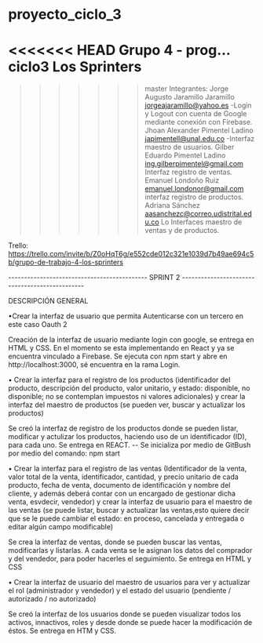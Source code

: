 # proyecto_ciclo_3
<<<<<<< HEAD
Grupo 4 - prog... ciclo3
Los Sprinters
=======

>>>>>>> master
Integrantes:
Jorge Augusto Jaramillo Jaramillo jorgeajaramillo@yahoo.es -Login y Logout con cuenta de Google mediante conexión con Firebase.
Jhoan Alexander Pimentel Ladino japimentell@unal.edu.co -Interfaz maestro de usuarios.
Gilber Eduardo Pimentel Ladino ing.gilberpimentel@gmail.com Interfaz registro de ventas.
Emanuel Londoño Ruiz emanuel.londonor@gmail.com interfaz registro de productos.
Adriana Sánchez  aasanchezc@correo.udistrital.edu.co Lo Interfaces maestro de ventas y de productos.


Trello: https://trello.com/invite/b/Z0oHqT6g/e552cde012c321e1039d7b49ae694c5b/grupo-de-trabajo-4-los-sprinters

--------------------------------------------   SPRINT    2      -----------------------------------------------

DESCRIPCIÓN GENERAL

•Crear la interfaz de usuario que permita Autenticarse con un tercero en este caso Oauth 2  

Creación de la interfaz de usuario mediante login con google, se entrega en HTML y CSS. En el momento se esta 
implementando en React y ya se encuentra vinculado a Firebase. Se ejecuta con npm start y abre en http://localhost:3000, 
sé encuentra en la rama Login. 


• Crear la interfaz para el registro de los productos (identificador del producto, descripción del producto, 
valor unitario, y estado: disponible, no disponible; no se contemplan impuestos ni valores adicionales) y crear 
la interfaz del maestro de productos (se pueden ver, buscar y actualizar los productos)

Se creó la interfaz de registro de los productos donde se pueden listar, modificar y actulizar los productos, haciendo uso
de un identificador (ID), para cada uno. Se entrega en REACT.
-- Se inicializa por medio de GitBush por medio del comando: npm start


• Crear la interfaz para el registro de las ventas (Identificador de la venta, valor total
de la venta, identificador, cantidad, y precio unitario de cada producto, fecha de venta, documento de identificación 
y nombre del cliente, y además deberá contar con un encargado de gestionar dicha venta, esvdecir, vendedor) y crear
la interfaz de usuario para el maestro de las ventas (se puede listar, buscar y actualizar las ventas,esto quiere 
decir que se le puede cambiar el estado: en proceso, cancelada y entregada o editar algún campo modificable)

Se crea la interfaz de ventas, donde se pueden buscar las ventas, modificarlas y listarlas. A cada venta se le asignan los
datos del comprador y del vendedor, para poder hacerles el seguimiento. Se entrega en HTML y CSS


• Crear la interfaz de usuario del maestro de usuarios para ver y actualizar el rol (administrador y vendedor) y el estado del
usuario (pendiente / autorizado / no autorizado)

Se creó la interfaz de los usuarios donde se pueden visualizar todos los activos, innactivos, roles y desde donde se puede 
hacer la modificación de éstos. Se entrega en HTM y CSS.
